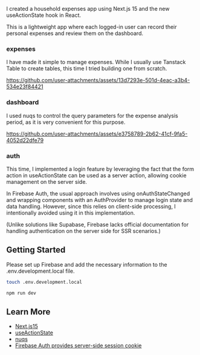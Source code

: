 I created a household expenses app using Next.js 15 and the new useActionState hook in React.

This is a lightweight app where each logged-in user can record their personal expenses and review them on the dashboard.


### expenses

I have made it simple to manage expenses. While I usually use Tanstack Table to create tables, this time I tried building one from scratch.


https://github.com/user-attachments/assets/13d7293e-501d-4eac-a3b4-534e23f84421

### dashboard

 I used nuqs to control the query parameters for the expense analysis period, as it is very convenient for this purpose.


https://github.com/user-attachments/assets/e3758789-2b62-41cf-9fa5-4052d22dfe79



### auth

This time, I implemented a login feature by leveraging the fact that the form action in useActionState can be used as a server action, allowing cookie management on the server side.

In Firebase Auth, the usual approach involves using onAuthStateChanged and wrapping components with an AuthProvider to manage login state and data handling. However, since this relies on client-side processing, I intentionally avoided using it in this implementation.

(Unlike solutions like Supabase, Firebase lacks official documentation for handling authentication on the server side for SSR scenarios.)

## Getting Started

Please set up Firebase and add the necessary information to the .env.development.local file.

```bash
touch .env.development.local
```

```bash
npm run dev
```

## Learn More

- [Next.js15](https://nextjs.org/blog/next-15)
- [useActionState](https://react.dev/reference/react/useActionState)
- [nuqs](https://nuqs.47ng.com/)
- [Firebase Auth provides server-side session cookie](https://firebase.google.com/docs/auth/admin/manage-cookies)
